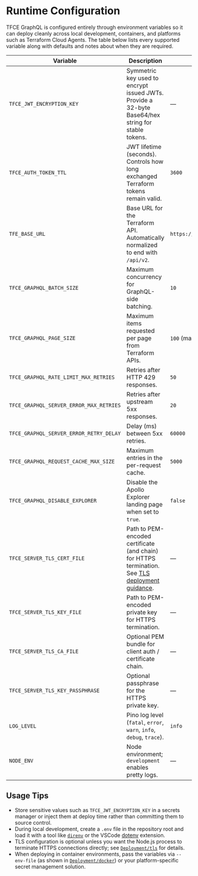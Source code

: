 # Runtime Configuration

TFCE GraphQL is configured entirely through environment variables so it can
deploy cleanly across local development, containers, and platforms such as
Terraform Cloud Agents. The table below lists every supported variable along
with defaults and notes about when they are required.

| Variable | Description | Default | Required |
|----------|-------------|---------|----------|
| `TFCE_JWT_ENCRYPTION_KEY` | Symmetric key used to encrypt issued JWTs. Provide a 32-byte Base64/hex string for stable tokens. | — | ❌ (auto-generated in-memory when omitted) |
| `TFCE_AUTH_TOKEN_TTL` | JWT lifetime (seconds). Controls how long exchanged Terraform tokens remain valid. | `3600` | ❌ |
| `TFE_BASE_URL` | Base URL for the Terraform API. Automatically normalized to end with `/api/v2`. | `https://app.terraform.io/api/v2` | ❌ |
| `TFCE_GRAPHQL_BATCH_SIZE` | Maximum concurrency for GraphQL-side batching. | `10` | ❌ |
| `TFCE_GRAPHQL_PAGE_SIZE` | Maximum items requested per page from Terraform APIs. | `100` (max: 100) | ❌ |
| `TFCE_GRAPHQL_RATE_LIMIT_MAX_RETRIES` | Retries after HTTP 429 responses. | `50` | ❌ |
| `TFCE_GRAPHQL_SERVER_ERROR_MAX_RETRIES` | Retries after upstream 5xx responses. | `20` | ❌ |
| `TFCE_GRAPHQL_SERVER_ERROR_RETRY_DELAY` | Delay (ms) between 5xx retries. | `60000` | ❌ |
| `TFCE_GRAPHQL_REQUEST_CACHE_MAX_SIZE` | Maximum entries in the per-request cache. | `5000` | ❌ |
| `TFCE_GRAPHQL_DISABLE_EXPLORER` | Disable the Apollo Explorer landing page when set to `true`. | `false` | ❌ |
| `TFCE_SERVER_TLS_CERT_FILE` | Path to PEM-encoded certificate (and chain) for HTTPS termination. See [TLS deployment guidance](./tls). | — | ❌ |
| `TFCE_SERVER_TLS_KEY_FILE` | Path to PEM-encoded private key for HTTPS termination. | — | ❌ |
| `TFCE_SERVER_TLS_CA_FILE` | Optional PEM bundle for client auth / certificate chain. | — | ❌ |
| `TFCE_SERVER_TLS_KEY_PASSPHRASE` | Optional passphrase for the HTTPS private key. | — | ❌ |
| `LOG_LEVEL` | Pino log level (`fatal`, `error`, `warn`, `info`, `debug`, `trace`). | `info` | ❌ |
| `NODE_ENV` | Node environment; `development` enables pretty logs. | — | ❌ |

## Usage Tips

- Store sensitive values such as `TFCE_JWT_ENCRYPTION_KEY` in a secrets manager
  or inject them at deploy time rather than committing them to source control.
- During local development, create a `.env` file in the repository root and load
  it with a tool like [`direnv`](https://direnv.net/) or the VSCode
  [dotenv](https://marketplace.visualstudio.com/items?itemName=mikestead.dotenv)
  extension.
- TLS configuration is optional unless you want the Node.js process to terminate
  HTTPS connections directly; see [`Deployment/tls`](./tls) for details.
- When deploying in container environments, pass the variables via `--env-file`
  (as shown in [`Deployment/docker`](./docker)) or your platform-specific secret
  management solution.
